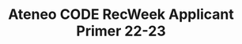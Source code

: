 ---
title: Ateneo CODE RecWeek Applicant Primer 22-23
redirect_to: https://drive.google.com/drive/folders/1fVCXYDuHM1LEsrXowG1fo6Uh5qKRDX39
redirect_from: 
  - /CODERW22ApplicantPrimer
  - /coderw22applicantprimer
---